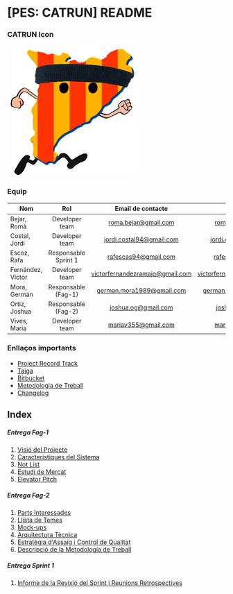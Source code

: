 # [PES: CATRUN] README #

### CATRUN Icon ####

![icon](./documentation/Images/catrun-icon.png)

### Equip ###

| Nom | Rol | Email de contacte | Gdrive | Taiga | Bitbucket |
| --- |:---:|:-----------------:|:------:|:-----:|:---------:|
| Bejar, Romà | Developer team | roma.bejar@gmail.com | roma.bejar@gmail.com | roma.bejar@gmail.com | roma.bejar@gmail.com |
| Costal, Jordi | Developer team | jordi.costal94@gmail.com | jordi.costal94@gmail.com | jordi.costal94@gmail.com | jordi.costal94@gmail.com |
| Escoz, Rafa | Responsable Sprint 1 | rafescas94@gmail.com | rafescas94@gmail.com | rafescas94@gmail.com | rafescas94@gmail.com |
| Fernández, Victor | Developer team | victorfernandezramajo@gmail.com | victorfernandezramajo@gmail.com | victorfernandezramajo@gmail.com | victorfernandezramajo@gmail.com |
| Mora, Germán | Responsable (Fag-1) | german.mora1989@gmail.com | german.mora1989@gmail.com | edum_17@hotmail.com |  edum_17@hotmail.com |
| Ortiz, Joshua | Responsable (Fag-2) | joshua.og@gmail.com | joshua.og@gmail.com | joshua.og@gmail.com | joshua.og@gmail.com |
| Vives, Maria | Developer team | mariav355@gmail.com | mariav355@gmail.com | mariav355@gmail.com | mariav355@gmail.com |

### Enllaços importants ###

- [ Project Record Track ](https://docs.google.com/spreadsheets/d/1GEikL9t-79Y3tkhd6CoQjhBESNEL-w3dqfzCU6kQ3Kk/edit?usp=sharing)
- [ Taiga ](https://tree.taiga.io/project/edum17-pes/)
- [ Bitbucket ](https://bitbucket.org/rafescas/pes-catrun-repository)
- [ Metodologia de Treball ](https://bitbucket.org/rafescas/pes-catrun-repository/src/master/documentation/metodologiaDeTreball.md)
- [ Changelog ](https://bitbucket.org/rafescas/pes-catrun-repository/src/master/documentation/Changelog.md)

## Index ##

##### Entrega Fag-1 #####

1. [ Visió del Projecte ](https://bitbucket.org/rafescas/pes-catrun-repository/src/master/documentation/fag-1/visioDelProjecte.md)
2. [ Característiques del Sistema ](https://bitbucket.org/rafescas/pes-catrun-repository/src/master/documentation/fag-1/CaracteristiquesDelSistema.md)
3. [ Not List ](https://bitbucket.org/rafescas/pes-catrun-repository/src/master/documentation/fag-1/notList.md)
4. [ Estudi de Mercat ](https://bitbucket.org/rafescas/pes-catrun-repository/src/master/documentation/fag-1/estudiDeMercat.md)
5. [ Elevator Pitch ](https://bitbucket.org/rafescas/pes-catrun-repository/src/master/documentation/fag-1/elevatorPitch.md)

##### Entrega Fag-2 #####

1. [ Parts Interessades ](https://bitbucket.org/rafescas/pes-catrun-repository/src/master/documentation/fag-2/partsInteressades.md)
2. [ Llista de Temes ](https://bitbucket.org/rafescas/pes-catrun-repository/src/master/documentation/fag-2/llistaDeTemes.md)
3. [ Mock-ups ](https://bitbucket.org/rafescas/pes-catrun-repository/src/master/documentation/fag-2/mockUps.md)
4. [ Arquitectura Tècnica ](https://bitbucket.org/rafescas/pes-catrun-repository/src/master/documentation/fag-2/arquitecturaTecnica.md)
5. [ Estratègia d'Assaig i Control de Qualitat ](https://bitbucket.org/rafescas/pes-catrun-repository/src/master/documentation/fag-2/estrategiadAssaigControlDeQualitat.md)
6. [ Descripció de la Metodología de Treball ](https://bitbucket.org/rafescas/pes-catrun-repository/src/master/documentation/metodologiaDeTreball.md)

##### Entrega Sprint 1 #####

1. [ Informe de la Revixió del Sprint i Reunions Retrospectives](https://bitbucket.org/rafescas/pes-catrun-repository/src/master/documentation/fag-2/resumSprint.md)